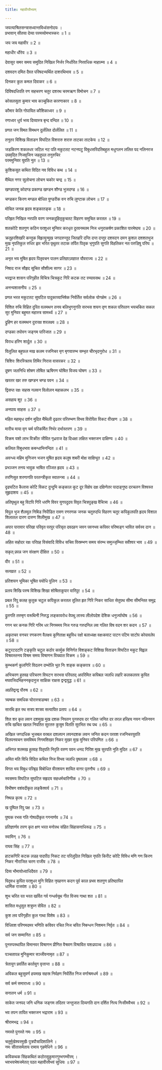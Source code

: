 ```yaml
---
title: महावीरवैभवम्

---
```

जयत्याश्रितसन्त्रासध्वान्तविध्वंसनोदयः ।  
प्रभावान् सीतया देव्या परमव्योमभास्करः ॥ 1 ॥

जय जय महावीर ॥ 2 ॥

महाधीर धौरेय ॥ 3 ॥

देवासुर समर समय समुदित निखिल निर्जर निर्धारित निरवधिक माहात्म्य ॥ 4 ॥

दशवदन दमित दैवत परिषदभ्यर्थित दाशरथिभाव ॥ 5 ॥

दिनकर कुल कमल दिवाकर ॥ 6 ॥

दिविषदधिपति रण सहचरण चतुर दशरथ चरमऋण विमोचन ॥ 7 ॥

कोसलसुता कुमार भाव कञ्चुकित कारणाकार ॥ 8 ॥

कौमार केलि गोपायित कौशिकाध्वर ॥ 9 ॥

रणाध्वर धुर्य भव्य दिव्यास्त्र बृन्द वन्दित ॥ 10 ॥

प्रणत जन विमत विमथन दुर्ललित दोर्ललित ॥ 11 ॥

तनुतर विशिख विताडन विघटित विशरारु शरारु ताटका ताटकेय ॥ 12 ॥

जडकिरण शकलधर जटिल नट पति मकुटतट नटनपटु विबुधसरिदतिबहुल मधुगलन ललित पद नलिनरज उपमृदित निजवृजिन जहदुपल तनुरुचिर  
परममुनिवर युवति नुत ॥ 13 ॥

कुशिकसुत कथित विदित नव विविध कथ ॥ 14 ॥

मैथिल नगर सुलोचना लोचन चकोर चन्द्र ॥ 15 ॥

खण्डपरशु कोदण्ड प्रकाण्ड खण्डन शौण्ड भुजदण्ड ॥ 16 ॥

चण्डकर किरण मण्डल बोधित पुण्डरीक वन रुचि लुण्टाक लोचन ॥ 17 ॥

मोचित जनक हृदय शङ्कातङ्क ॥ 18 ॥

परिहृत निखिल नरपति वरण जनकदुहितृकुचतट विहरण समुचित करतल ॥ 19 ॥

शतकोटि शतगुण कठिन परशुधर मुनिवर करधृत दुरवनमतम निज धनुराकर्षण प्रकाशित पारमेष्ठ्य ॥ 20 ॥

क्रतुहरशिखरि कन्तुक विहृत्युन्मुख जगदरुन्तुद जितहरि दन्ति दन्त दन्तुर दशवदन दमन कुशल दशशतभुज मुख नृपतिकुल रुधिर झर भरित पृथुतर तटाक तर्पित पितृक भृगुपति सुगति विहतिकर नत परुडिषु परिघ ॥ 21 ॥

अनृत भय मुषित हृदय पितृवचन पालन प्रतिज्ञाऽवज्ञात यौवराज्य ॥ 22 ॥

निषाद राज सौहृद सूचित सौशील्य सागर ॥ 23 ॥

भरद्वाज शासन परिगृहीत विचित्र चित्रकूट गिरि कटक तट रम्यावसथ ॥ 24 ॥

अनन्यशासनीय ॥ 25 ॥

प्रणत भरत मकुटतट सुघटित पादुकाग्र्याभिषेक निर्वर्तित सर्वलोक योगक्षेम ॥ 26 ॥

पिशित रुचि विहित दुरित वलमथन तनय बलिभुगनुगति सरभस शयन तृण शकल परिपतन भयचकित सकल सुर मुनिवर बहुमत महास्त्र सामर्थ्य ॥ 27 ॥

द्रुहिण हर वलमथन दुरारक्ष शरलक्ष्य ॥ 28 ॥

दण्डका तपोवन जङ्गम पारिजात ॥ 29 ॥

विराध हरिण शार्दूल ॥ 30 ॥

विलुलित बहुफल मख कलम रजनिचर मृग मृगयारम्भ सम्भृत चीरभृदनुरोध ॥ 31 ॥

त्रिशिरः शिरस्त्रितय तिमिर निरास वासरकर ॥ 32 ॥

दूषण जलनिधि शोषण तोषित ऋषिगण घोषित विजय घोषण ॥ 33 ॥

खरतर खर तरु खण्डन चण्ड पवन ॥ 34 ॥

द्विसप्त रक्षः सहस्र नलवन विलोलन महाकलभ ॥ 35 ॥

असहाय शूर ॥ 36 ॥

अनपाय साहस ॥ 37 ॥

महित महामृध दर्शन मुदित मैथिली दृढतर परिरम्भण विभव विरोपित विकट वीरव्रण ॥ 38 ॥

मारीच माया मृग चर्म परिकर्मित निर्भर दर्भास्तरण ॥ 39 ॥

विक्रम यशो लाभ विक्रीत जीवित गृध्रराज देह दिधक्षा लक्षित भक्तजन दाक्षिण्य ॥ 40 ॥

कल्पित विबुधभाव कबन्धाभिनन्दित ॥ 41 ॥

अवन्ध्य महिम मुनिजन भजन मुषित हृदय कलुष शबरी मोक्ष साक्षिभूत ॥ 42 ॥

प्रभञ्जन तनय भावुक भाषित रञ्जित हृदय ॥ 43 ॥

तरणिसुत शरणागति परतन्त्रीकृत स्वातन्त्र्य ॥ 44 ॥

दृढघटित कैलास कोटि विकट दुन्दुभि कङ्काल कूट दूर विक्षेप दक्ष दक्षिणेतर पादाङ्गुष्ठ दरचलन विश्वस्त सुहृदाशय ॥ 45 ॥

अतिपृथुल बहु विटपि गिरि धरणि विवर युगपदुदय विवृत चित्रपुङ्ख वैचित्र्य ॥ 46 ॥

विपुल भुज शैलमूल निबिड निपीडित रावण रणरणक जनक चतुरुदधि विहरण चतुर कपिकुलपति हृदय विशाल शिलातल दारण दारुण शिलीमुख ॥ 47 ॥

अपार पारावार परिखा परिवृत परपुर परिसृत दवदहन जवन पवनभव कपिवर परिष्वङ्ग भावित सर्वस्व दान ॥ 48 ॥

अहित सहोदर रक्षः परिग्रह विसंवादि विविध सचिव विस्रम्भण समय संरम्भ समुज्जृम्भित सर्वेश्वर भाव ॥ 49 ॥

सकृत् प्रपन्न जन संरक्षण दीक्षित ॥ 50 ॥

वीर ॥ 51 ॥

सत्यव्रत ॥ 52 ॥

प्रतिशयन भूमिका भूषित पयोधि पुलिन ॥ 53 ॥

प्रलय शिखि परुष विशिख शिखा शोषिताकूपार वारिपूर ॥ 54 ॥

प्रबल रिपु कलह कुतुक चटुल कपिकुल करतल तूलित हृत गिरि निकर साधित सेतुपथ सीमा सीमन्तित समुद्र ॥ 55 ॥

द्रुतगति तरुमृग वरूथिनी निरुद्ध लङ्कावरोध वेपथु लास्य लीलोपदेश देशिक धनुर्ज्याघोष ॥ 56 ॥

गगन चर कनक गिरि गरिम धर निगममय निज गरुड गरुदनिल लव गलित विष वदन शर कदन ॥ 57 ॥

अकृतचर वनचर रणकरण वैलक्ष्य कूणिताक्ष बहुविध रक्षो बलाध्यक्ष वक्षःकवाट पाटन पटिम साटोप कोपावलेप ॥ 58 ॥

कटुरटदटनि टङ्कृति चटुल कठोर कार्मुक विनिर्गत विशङ्कट विशिख विताडन विघटित मकुट विह्वल विश्रवस्तनय विश्रम समय विश्राणन विख्यात विक्रम ॥ 59 ॥

कुम्भकर्ण कुलगिरि विदलन दम्भोलि भूत निः शङ्क कङ्कपत्र ॥ 60 ॥

अभिचरण हुतवह परिचरण विघटन सरभस परिपतद् अपरिमित कपिबल जलधि लहरि कलकलरव कुपित मघवजिदभिहननकृदनुज साक्षिक राक्षस द्वन्द्वयुद्ध ॥ 61 ॥

अप्रतिद्वन्द्व पौरुष ॥ 62 ॥

त्र्यम्बक समधिक घोरास्त्राडम्बर ॥ 63 ॥

सारथि हृत रथ सत्रप शात्रव सत्यापित प्रताप ॥ 64 ॥

शित शर कृत लवन दशमुख मुख दशक निपतन पुनरुदय दर गलित जनित दर तरल हरिहय नयन नलिनवन रुचि खचित खतल निपतित सुरतरु कुसुम वितति सुरभित रथ पथ ॥ 65 ॥

अखिल जगदधिक भुजबल वरबल दशलपन लपनदशक लवन जनित कदन परवश रजनिचरयुवति विलपनवचन समविषय निगमशिखर निकर मुखर मुख मुनिवर परिपणित ॥ 66 ॥

अभिगत शतमख हुतवह पितृपति निरृति वरुण पवन धनद गिरिश मुख सुरपति नुति मुदित ॥ 67 ॥

अमित मति विधि विदित कथित निज विभव जलधि पृषतलव ॥ 68 ॥

विगत भय विबुध परिबृढ विबोधित वीरशयन शायित वानर पृतनौघ ॥ 69 ॥

स्वसमय विघटित सुघटित सहृदय सहधर्मचारिणीक ॥ 70 ॥

विभीषण वशंवदीकृत लङ्कैश्वर्य ॥ 71 ॥

निष्पन्न कृत्य ॥ 72 ॥

ख पुष्पित रिपु पक्ष ॥ 73 ॥

पुष्पक रभस गति गोष्पदीकृत गगनार्णव ॥ 74 ॥

प्रतिज्ञार्णव तरण कृत क्षण भरत मनोरथ संहित सिंहासनाधिरूढ ॥ 75 ॥

स्वामिन् ॥ 76 ॥

राघव सिंह ॥ 77 ॥

हाटकगिरि कटक लडह पादपीठ निकट तट परिलुठित निखिल नृपति किरीट कोटि विविध मणि गण किरण निकर नीराजित चरण राजीव ॥ 78 ॥

दिव्य भौमायोध्याधिदैवत ॥ 79 ॥

पितृवध कुपित परशुधर मुनि विहित नृपहनन कदन पूर्व काल प्रभव शतगुण प्रतिष्ठापित  
धार्मिक राजवंश ॥ 80 ॥

शुभ चरित रत भरत खर्वित गर्व गन्धर्वयूथ गीत विजय गाथा शत ॥ 81 ॥

शासित मधुसुत शत्रुघ्न सेवित ॥ 82 ॥

कुश लव परिगृहीत कुल गाथा विशेष ॥ 83 ॥

विधिवश परिणमदमर भणिति कविवर रचित निज चरित निबन्धन निशमन निर्वृत ॥ 84 ॥

सर्व जन सम्मानित ॥ 85 ॥

पुनरुपस्थापित विमानवर विश्राणन प्रीणित वैश्रवण विश्रावित यशःप्रपञ्च ॥ 86 ॥

पञ्चतापन्न मुनिकुमार सञ्जीवनामृत ॥ 87 ॥

त्रेतायुग प्रवर्तित कार्तयुग वृत्तान्त ॥ 88 ॥

अविकल बहुसुवर्ण हयमख सहस्र निर्वहण निर्वर्तित निज वर्णाश्रमधर्म ॥ 89 ॥

सर्व कर्म समाराध्य ॥ 90 ॥

सनातन धर्म ॥ 91 ॥

साकेत जनपद जनि धनिक जङ्गम तदितर जन्तुजात दिव्यगति दान दर्शित नित्य निःसीमवैभव ॥ 92 ॥

भव तपन तापित भक्तजन भद्राराम ॥ 93 ॥

श्रीरामभद्र ॥ 94 ॥

नमस्ते पुनस्ते नमः ॥ 95 ॥

चतुर्मुखेश्वरमुखैः पुत्रपौत्रादिशालिने ।  
नमः सीतासमेताय रामाय गृहमेधिने ॥ 96 ॥

कविकथक सिंहकथितं कठोरसुकुमारगुम्भगम्भीरम् ।  
भवभयभेषजमेतत् पठत महावीरवैभवं सुधियः ॥ 97 ॥